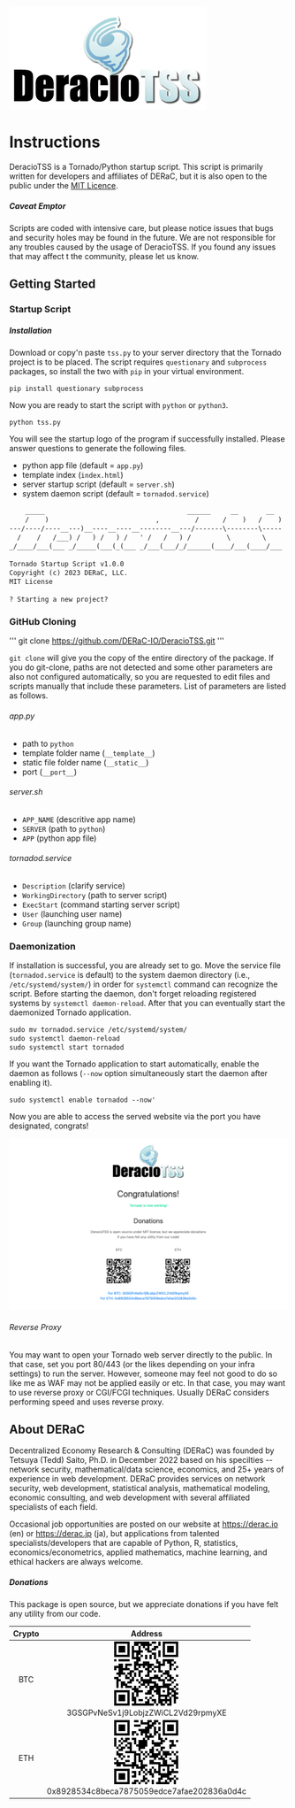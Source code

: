 ![DeracioTSS](/misc/deractss_logo.png)

# Instructions
DeracioTSS is a Tornado/Python startup script. This script is primarily written for developers and affiliates of DERaC, but it is also open to the public under the [MIT Licence](/LICENSE).

##### Caveat Emptor

Scripts are coded with intensive care, but please notice issues that bugs and security holes may be found in the future. We are not responsible for any troubles caused by the usage of DeracioTSS. If you found any issues that may affect t the community, please let us know.

## Getting Started

### Startup Script

##### Installation

Download or copy'n paste `tss.py` to your server directory that the Tornado project is to be placed. The script requires `questionary` and `subprocess` packages, so install the two with `pip` in your virtual environment.

```
pip install questionary subprocess
```

Now you are ready to start the script with `python` or `python3`.

```
python tss.py
```

You will see the startup logo of the program if successfully installed. Please answer questions to generate the following files.

- python app file (default = `app.py`)
- template index (`index.html`)
- server startup script (default = `server.sh`)
- system daemon script (default = `tornadod.service`)

```_____________________________________________________________________
    _____                                    ______     __       __  
    /    )                           ,         /      /    )   /    )
---/----/----__---)__----__----__--------__---/-------\--------\-----
  /    /   /___) /   ) /   ) /   ' /   /   ) /         \        \    
_/____/___(___ _/_____(___(_(___ _/___(___/_/______(____/___(____/___                                                                  

Tornado Startup Script v1.0.0
Copyright (c) 2023 DERaC, LLC.
MIT License

? Starting a new project?
```

### GitHub Cloning

'''
git clone https://github.com/DERaC-IO/DeracioTSS.git
'''

`git clone` will give you the copy of the entire directory of the package. If you do git-clone, paths are not detected and some other parameters are also not configured automatically, so you are requested to edit files and scripts manually that include these parameters. List of parameters are listed as follows.

###### app.py

- path to `python`
- template folder name (`__template__`)
- static file folder name (`__static__`)
- port (`__port__`)

###### server.sh

- `APP_NAME` (descritive app name)
- `SERVER` (path to `python`)
- `APP` (python app file)

###### tornadod.service

- `Description` (clarify service)
- `WorkingDirectory` (path to server script)
- `ExecStart` (command starting server script)
- `User` (launching user name)
- `Group` (launching group name)

### Daemonization

If installation is successful, you are already set to go. Move the service file (`tornadod.service` is default) to the system daemon directory (i.e., `/etc/systemd/system/`) in order for `systemctl` command can recognize the script. Before starting the daemon, don't forget reloading registered systems by `systemctl daemon-reload`. After that you can eventually start the daemonized Tornado application.

```
sudo mv tornadod.service /etc/systemd/system/
sudo systemctl daemon-reload
sudo systemctl start tornadod
```
If you want the Tornado application to start automatically, enable the daemon as follows (`--now` option simultaneously start the daemon after enabling it).

```
sudo systemctl enable tornadod --now'
```

Now you are able to access the served website via the port you have designated, congrats!

![DeracioTSS](/misc/snapshot.png)

###### Reverse Proxy

You may want to open your Tornado web server directly to the public. In that case, set you port 80/443 (or the likes depending on your infra settings) to run the server. However, someone may feel not good to do so like me as WAF may not be applied easily or etc. In that case, you may want to use reverse proxy or CGI/FCGI techniques. Usually DERaC considers performing speed and uses reverse proxy.

## About DERaC

Decentralized Economy Research & Consulting (DERaC) was founded by Tetsuya (Tedd) Saito, Ph.D. in December 2022 based on his specilties -- network security, mathematical/data science, economics, and 25+ years of experience in web development. DERaC provides services on network security, web development, statistical analysis, mathematical modeling, economic consulting, and web development with several affiliated specialists of each field.

Occasional job opportunities are posted on our website at https://derac.io (en) or https://derac.jp (ja), but applications from talented specialists/developers that are capable of Python, R, statistics, economics/econometrics, applied mathematics, machine learning, and ethical hackers are always welcome.

##### Donations

This package is open source, but we appreciate donations if you have felt any utility from our code.

| Crypto | Address |
|:---:|:---:|
| BTC | ![BTC](/misc/btc_bitflyer_qr.png)<br>3GSGPvNeSv1j9LobjzZWiCL2Vd29rpmyXE |
| ETH | ![ETH](/misc/eth_bitflyer_qr.png)<br>0x8928534c8beca7875059edce7afae202836a0d4c |

